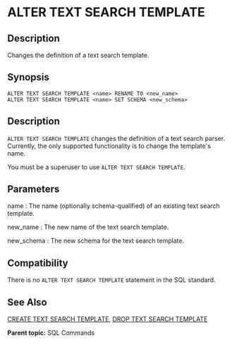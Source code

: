 # ALTER TEXT SEARCH TEMPLATE

## Description

Changes the definition of a text search template.

## Synopsis

``` {#sql_command_synopsis}
ALTER TEXT SEARCH TEMPLATE <name> RENAME TO <new_name>
ALTER TEXT SEARCH TEMPLATE <name> SET SCHEMA <new_schema>
```

## Description

`ALTER TEXT SEARCH TEMPLATE` changes the definition of a text search parser. Currently, the only supported functionality is to change the template's name.

You must be a superuser to use `ALTER TEXT SEARCH TEMPLATE`.

## Parameters

name
:   The name (optionally schema-qualified) of an existing text search template.

new_name
:   The new name of the text search template.

new_schema
:   The new schema for the text search template.

## Compatibility

There is no `ALTER TEXT SEARCH TEMPLATE` statement in the SQL standard.

## See Also

[CREATE TEXT SEARCH TEMPLATE](CREATE_TEXT_SEARCH_TEMPLATE.html), [DROP TEXT SEARCH TEMPLATE](DROP_TEXT_SEARCH_TEMPLATE.html)

**Parent topic:** SQL Commands

